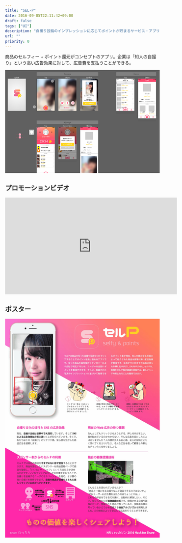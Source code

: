 ```yaml
---
title: "SEL-P"
date: 2016-09-05T22:11:42+09:00
draft: false
tags: ["UI"]
description: "自撮り投稿のインプレッションに応じてポイントが貯まるサービス・アプリ。自撮りに顔が写っているか、ポイントが貯まる商品が写っているかを自動識別。NRI HACKATHON 参加作品。"
url: ""
priority: 0
---
```


商品のセルフィー + ポイント還元がコンセプトのアプリ。企業は「知人の自撮り」という高い広告効果に対して、広告費を支払うことができる。

![UI](./ui.jpg)

## プロモーションビデオ

<div class="yt-wrapper">
    <iframe width="560" height="315" src="https://www.youtube.com/embed/uisASoDBFqg" frameborder="0" allow="accelerometer; autoplay; clipboard-write; encrypted-media; gyroscope; picture-in-picture" allowfullscreen></iframe>
</div>

## ポスター

![ポスター](./poster.jpg)
